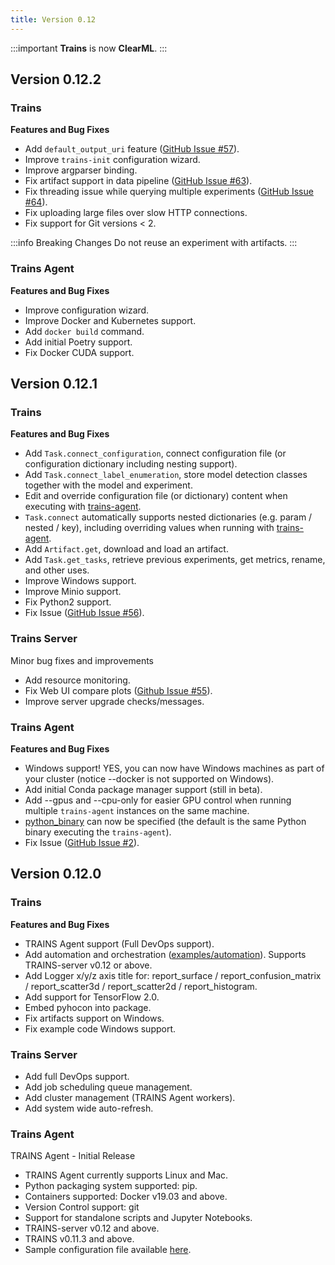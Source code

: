 ```yaml
---
title: Version 0.12
---
```

:::important
**Trains** is now **ClearML**.
:::

## Version 0.12.2

### Trains

**Features and Bug Fixes**

* Add `default_output_uri` feature ([GitHub Issue #57](https://github.com/allegroai/trains/issues/57)).
* Improve `trains-init` configuration wizard.
* Improve argparser binding.
* Fix artifact support in data pipeline ([GitHub Issue #63](https://github.com/allegroai/trains/issues/63)).
* Fix threading issue while querying multiple experiments ([GitHub Issue #64](https://github.com/allegroai/trains/issues/64)).
* Fix uploading large files over slow HTTP connections.
* Fix support for Git versions < 2.

:::info Breaking Changes
Do not reuse an experiment with artifacts.
:::
  
### Trains Agent

**Features and Bug Fixes**

* Improve configuration wizard.
* Improve Docker and Kubernetes support.
* Add `docker build` command.
* Add initial Poetry support.
* Fix Docker CUDA support.

## Version 0.12.1

### Trains

**Features and Bug Fixes**

* Add `Task.connect_configuration`, connect configuration file (or configuration dictionary including nesting support).
* Add `Task.connect_label_enumeration`, store model detection classes together with the model and experiment.
* Edit and override configuration file (or dictionary) content when executing with [trains-agent](https://github.com/allegroai/trains-agent).
* `Task.connect` automatically supports nested dictionaries (e.g. param / nested / key), including overriding values when 
  running with [trains-agent](https://github.com/allegroai/trains-agent).
* Add `Artifact.get`, download and load an artifact.
* Add `Task.get_tasks`, retrieve previous experiments, get metrics, rename, and other uses.
* Improve Windows support.
* Improve Minio support.
* Fix Python2 support.
* Fix Issue ([GitHub Issue #56](https://github.com/allegroai/trains/issues/56)).

### Trains Server

Minor bug fixes and improvements

* Add resource monitoring.
* Fix Web UI compare plots ([Github Issue #55](https://github.com/allegroai/clearml/issues/55)).
* Improve server upgrade checks/messages.

### Trains Agent

**Features and Bug Fixes**

* Windows support! YES, you can now have Windows machines as part of your cluster (notice --docker is not supported on Windows).
* Add initial Conda package manager support (still in beta).
* Add --gpus and --cpu-only for easier GPU control when running multiple `trains-agent` instances on the same machine.
* [python_binary](https://github.com/allegroai/trains-agent/blob/master/docs/trains.conf#L35) can now be specified (the default is the same Python binary executing the `trains-agent`).
* Fix Issue ([GitHub Issue #2](https://github.com/allegroai/trains-agent/issues/2)).

## Version 0.12.0

### Trains

**Features and Bug Fixes**

* TRAINS Agent support (Full DevOps support).
* Add automation and orchestration ([examples/automation](https://github.com/allegroai/trains/tree/master/examples/automation)). 
  Supports TRAINS-server v0.12 or above.
* Add Logger x/y/z axis title for: report_surface / report_confusion_matrix / report_scatter3d / report_scatter2d / report_histogram.
* Add support for TensorFlow 2.0.
* Embed pyhocon into package.
* Fix artifacts support on Windows.
* Fix example code Windows support.

### Trains Server

* Add full DevOps support.
* Add job scheduling queue management.
* Add cluster management (TRAINS Agent workers).
* Add system wide auto-refresh.

### Trains Agent

TRAINS Agent - Initial Release

* TRAINS Agent currently supports Linux and Mac.
* Python packaging system supported: pip.
* Containers supported: Docker v19.03 and above.
* Version Control support: git
* Support for standalone scripts and Jupyter Notebooks.
* TRAINS-server v0.12 and above.
* TRAINS v0.11.3 and above.
* Sample configuration file available [here](https://github.com/allegroai/trains-agent/blob/master/docs/trains.conf).
